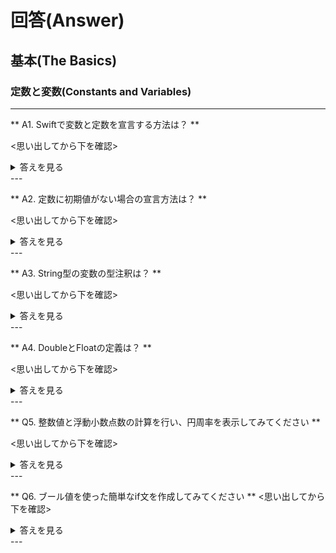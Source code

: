 
# 回答(Answer)

## 基本(The Basics)

### 定数と変数(Constants and Variables)
---

** A1. Swiftで変数と定数を宣言する方法は？ **

<思い出してから下を確認>

<details>
<summary>答えを見る</summary>

let maximumNumberOfLoginAttempts = 10
var currentLoginAttempt = 0

</details>
---

** A2. 定数に初期値がない場合の宣言方法は？ **

<思い出してから下を確認>

<details>
<summary>答えを見る</summary>

var environment = "development"
let maximumNumberOfLoginAttempts: Int
// maximumNumberOfLoginAttemptsにはまだ値がない。

if environment == "development" {
    maximumNumberOfLoginAttempts = 100
} else {
    maximumNumberOfLoginAttempts = 10
}
// この時点でmaximumNumberOfLoginAttemptsには値が存在し、値を読み取ることができる。

</details>
---

** A3. String型の変数の型注釈は？ **

<思い出してから下を確認>

<details>
<summary>答えを見る</summary>

var welcomeMessage: String

</details>
---

** A4. DoubleとFloatの定義は？ **

<思い出してから下を確認>

<details>
<summary>答えを見る</summary>

・Double は 64 ビットの浮動小数点数を表します
・Float は 32 ビットの浮動小数点数を表します

</details>
---

** Q5. 整数値と浮動小数点数の計算を行い、円周率を表示してみてください **

<思い出してから下を確認>

<details>
<summary>答えを見る</summary>

let three = 3
let pointOneFourOneFiveNine = 0.14159
let pi = Double(three) + pointOneFourOneFiveNine
// pi は 3.14159 で Double 型と推論されます

</details>
---

** Q6. ブール値を使った簡単なif文を作成してみてください **
<思い出してから下を確認>

<details>
<summary>答えを見る</summary>

let orangesAreOrange = true
let turnipsAreDelicious = false

if turnipsAreDelicious {
    print("Mmm, tasty turnips!")
} else {
    print("Eww, turnips are horrible.")
}
// Eww, turnips are horrible.

</details>
---